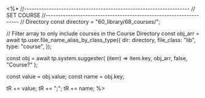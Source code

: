 <%*
//-------------------------------------------------------------------
// SET COURSE
//-------------------------------------------------------------------
// Directory
const directory = "60_library/68_courses/";

// Filter array to only include courses in the Course Directory
const obj_arr = await tp.user.file_name_alias_by_class_type({
    dir: directory,
    file_class: "lib",
    type: "course",
  });

const obj = await tp.system.suggester(
  (item) => item.key,
  obj_arr,
  false,
  "Course?"
);

const value = obj.value;
const name = obj.key;

tR += value;
tR += ";";
tR += name;
%>
